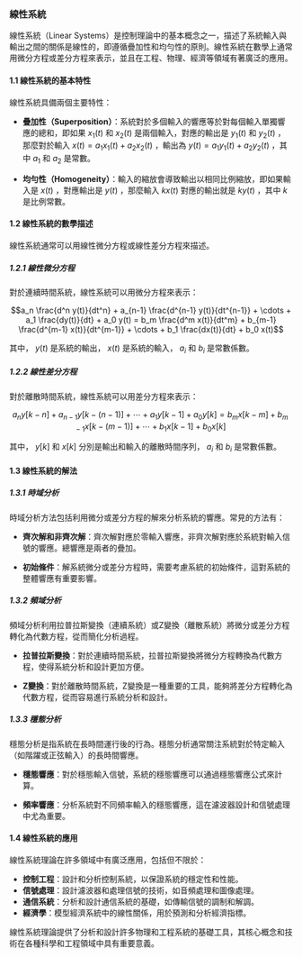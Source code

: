 ### 線性系統

線性系統（Linear Systems）是控制理論中的基本概念之一，描述了系統輸入與輸出之間的關係是線性的，即遵循疊加性和均勻性的原則。線性系統在數學上通常用微分方程或差分方程來表示，並且在工程、物理、經濟等領域有著廣泛的應用。

#### 1.1 線性系統的基本特性

線性系統具備兩個主要特性：

- **疊加性（Superposition）**：系統對於多個輸入的響應等於對每個輸入單獨響應的總和，即如果 $`x_1(t)`$  和  $`x_2(t)`$  是兩個輸入，對應的輸出是  $`y_1(t)`$  和  $`y_2(t)`$ ，那麼對於輸入  $`x(t) = a_1x_1(t) + a_2x_2(t)`$ ，輸出為  $`y(t) = a_1y_1(t) + a_2y_2(t)`$ ，其中  $`a_1`$  和  $`a_2`$  是常數。

- **均勻性（Homogeneity）**：輸入的縮放會導致輸出以相同比例縮放，即如果輸入是  $`x(t)`$ ，對應輸出是  $`y(t)`$ ，那麼輸入  $`kx(t)`$  對應的輸出就是  $`ky(t)`$ ，其中  $`k`$  是比例常數。

#### 1.2 線性系統的數學描述

線性系統通常可以用線性微分方程或線性差分方程來描述。

##### 1.2.1 線性微分方程

對於連續時間系統，線性系統可以用微分方程來表示：


```math
a_n \frac{d^n y(t)}{dt^n} + a_{n-1} \frac{d^{n-1} y(t)}{dt^{n-1}} + \cdots + a_1 \frac{dy(t)}{dt} + a_0 y(t) = b_m \frac{d^m x(t)}{dt^m} + b_{m-1} \frac{d^{m-1} x(t)}{dt^{m-1}} + \cdots + b_1 \frac{dx(t)}{dt} + b_0 x(t)
```


其中， $`y(t)`$  是系統的輸出， $`x(t)`$  是系統的輸入， $`a_i`$  和  $`b_i`$  是常數係數。

##### 1.2.2 線性差分方程

對於離散時間系統，線性系統可以用差分方程來表示：


```math
a_n y[k-n] + a_{n-1} y[k-(n-1)] + \cdots + a_1 y[k-1] + a_0 y[k] = b_m x[k-m] + b_{m-1} x[k-(m-1)] + \cdots + b_1 x[k-1] + b_0 x[k]
```


其中， $`y[k]`$  和  $`x[k]`$  分別是輸出和輸入的離散時間序列， $`a_i`$  和  $`b_i`$  是常數係數。

#### 1.3 線性系統的解法

##### 1.3.1 時域分析

時域分析方法包括利用微分或差分方程的解來分析系統的響應。常見的方法有：

- **齊次解和非齊次解**：齊次解對應於零輸入響應，非齊次解對應於系統對輸入信號的響應。總響應是兩者的疊加。

- **初始條件**：解系統微分或差分方程時，需要考慮系統的初始條件，這對系統的整體響應有重要影響。

##### 1.3.2 頻域分析

頻域分析利用拉普拉斯變換（連續系統）或Z變換（離散系統）將微分或差分方程轉化為代數方程，從而簡化分析過程。

- **拉普拉斯變換**：對於連續時間系統，拉普拉斯變換將微分方程轉換為代數方程，使得系統分析和設計更加方便。
  
- **Z變換**：對於離散時間系統，Z變換是一種重要的工具，能夠將差分方程轉化為代數方程，從而容易進行系統分析和設計。

##### 1.3.3 穩態分析

穩態分析是指系統在長時間運行後的行為。穩態分析通常關注系統對於特定輸入（如階躍或正弦輸入）的長時間響應。

- **穩態響應**：對於穩態輸入信號，系統的穩態響應可以通過穩態響應公式來計算。

- **頻率響應**：分析系統對不同頻率輸入的穩態響應，這在濾波器設計和信號處理中尤為重要。

#### 1.4 線性系統的應用

線性系統理論在許多領域中有廣泛應用，包括但不限於：

- **控制工程**：設計和分析控制系統，以保證系統的穩定性和性能。
- **信號處理**：設計濾波器和處理信號的技術，如音頻處理和圖像處理。
- **通信系統**：分析和設計通信系統的基礎，如傳輸信號的調制和解調。
- **經濟學**：模型經濟系統中的線性關係，用於預測和分析經濟指標。

線性系統理論提供了分析和設計許多物理和工程系統的基礎工具，其核心概念和技術在各種科學和工程領域中具有重要意義。